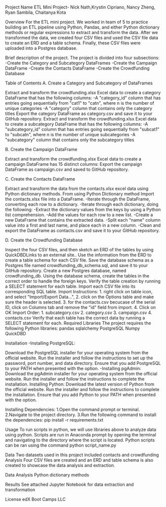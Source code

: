 Project Name ETL Mini Project- Nick Nath,Krystin Cipriano, Nancy Zheng, Ryan Sambila, Chaitanya Kota

Overview For the ETL mini project.
We worked in team of 5 to practice building an ETL pipeline using Python, Pandas, and either Python dictionary methods or regular expressions to extract and transform the data. 
After we transformed the data, we created four CSV files and used the CSV file data to create an ERD and a table schema. Finally, these CSV files were uploaded into a Postgres database.

Brief description of the project. 
The project is divided into four subsections:
-Create the Category and Subcategory DataFrames
-Create the Campaign DataFrame
-Create the Contacts DataFrame 
-Create the Crowdfunding Database

Table of Contents 
A. Create a Category and Subcategory of DataFrames

Extract and transform the crowdfunding.xlsx Excel data to create a category DataFrame that has the following columns: -A "category_id" column that has entries going sequentially from "cat1" to "catn", where n is the number of unique categories -A "category" column that contains only the category titles
Export the category DataFrame as category.csv and save it to your GitHub repository.
Extract and transform the crowdfunding.xlsx Excel data to create a subcategory DataFrame that has the following columns: -A "subcategory_id" column that has entries going sequentially from "subcat1" to "subcatn", where n is the number of unique subcategories -A "subcategory" column that contains only the subcategory titles

B. Create the Campaign DataFrame

Extract and transform the crowdfunding.xlsx Excel data to create a campaign DataFrame has 15 distinct columns:
Export the campaign DataFrame as campaign.csv and saved to GitHub repository.

C. Create the Contacts DataFrame

Extract and transform the data from the contacts.xlsx excel data using Python dictionary methods.
From using Python Dictionary method
Import the contacts.xlsx file into a DataFrame. -Iterate through the DataFrame, converting each row to a dictionary. -Iterate through each dictionary, doing the following: -Extract the dictionary values from the keys by using a Python list comprehension. -Add the values for each row to a new list. -Create a new DataFrame that contains the extracted data. -Split each "name" column value into a first and last name, and place each in a new column. -Clean and export the DataFrame as contacts.csv and save it to your GitHub repository.

D. Create the Crowdfunding Database

Inspect the four CSV files, and then sketch an ERD of the tables by using QuickDBDLinks to an external site..
Use the information from the ERD to create a table schema for each CSV file.
Save the database schema as a Postgres file named crowdfunding_db_schema.sql, and save it to your GitHub repository.
Create a new Postgres database, named crowdfunding_db.
Using the database schema, create the tables in the correct order to handle the foreign keys.
Verify the table creation by running a SELECT statement for each table.
Import each CSV file into its corresponding SQL table. 
  Import Instructions:
    1. right click on table icon, and select "Import/Export Data...", 
    2. click on the Options table and make sure the header is selected. 
    3. for the contacts.csv becucase of the serial ID, click on Columns tab and remove the "id" field from import. 
    4. Click on OK
  Import Order:
    1. subcategory.csv
    2. category.csv
    3. campaign.csv
    4. contacts.csv
Verify that each table has the correct data by running a SELECT statement for each.
Required Libraries The project requires the following Python libraries: pandas sqlalchemy PostgreSQL Numpy QuickDBD

Installation -Installing PostgreSQL:

Download the PostgreSQL installer for your operating system from the official website. Run the installer and follow the instructions to set up the password, port number, and data directory. 
Ensure that you add PostgreSQL to your PATH when presented with the option. -Installing pgAdmin: 
Download the pgAdmin installer for your operating system from the official website. Run the installer and follow the instructions to complete the installation. 
Installing Python: Download the latest version of Python from the official website. Run the installer and follow the instructions to complete the installation. Ensure that you add Python to your PATH when presented with the option.

Installing Dependencies: 1.Open the command prompt or terminal. 
2.Navigate to the project directory. 
3.Run the following command to install the dependencies: pip install -r requirements.txt

Usage To run scripts in python, we will use libraries above to analyze data using python. Scripts are run in Anaconda prompt by opening the terminal and navigating to the directory where the script is located. 
Python scripts can be ran using the command python script_name.py

Data Two datasets used in this project included contacts and crowdfunding
Analysis Four CSV files are created and an ERD and table schema is also created to showcase the data analysis and extraction.

Data Analysis 
Python dictionary methods

Results 
See attached Jupyter Notebook for data extraction and transformation

License 
edX Boot Camps LLC


